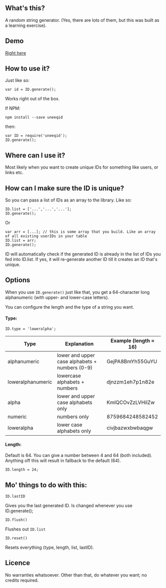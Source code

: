 ## What's this?

A random string generator. (Yes, there are lots of them, but this was built as a learning exercise).

## Demo

[Right here][0]

## How to use it?

Just like so:

```
var id = ID.generate();
```

Works right out of the box. 

If NPM:

```
npm install --save uneeqid
```

then:

```
var ID = require('uneeqid');
ID.generate();
```

## Where can I use it?

Most likely when you want to create unique IDs for something like users, or links etc.

## How can I make sure the ID is unique?

So you can pass a list of IDs as an array to the library. Like so:

```
ID.list = ['...','...','...'];
ID.generate();
```

Or

```
var arr = [...]; // this is some array that you build. Like an array of all existing userIDs in your table
ID.list = arr;
ID.generate();
```

ID will automatically check if the generated ID is already in the list of IDs you fed into ID.list. If yes, it will re-generate another ID till it creates an ID that's unique.

## Options

When you use `ID.generate()` just like that, you get a 64-character long alphanumeric (with upper- and lower-case letters).

You can configure the length and the type of a string you want.

#### Type:

```
ID.type = 'loweralpha';
```

| Type | Explanation | Example (length = 16) |
| ---- | ----------- | --------------------- |
| alphanumeric | lower and upper case alphabets + numbers (0-9) | GejPA8BmYh55GuYU |
| loweralphanumeric | lowercase alphabets + numbers | djnzzm1eh7p1n82e |
| alpha | lower and upper case alphabets only | KmIQCOvZzLVHiIZw |
| numeric | numbers only | 8759684248582452 |
| loweralpha | lower case alphabets only | civjbazwxbwbaqgw |

#### Length:

Default is 64. You can give a number between 4 and 64 (both included). Anything off this will result in fallback to the default (64).

```
ID.length = 24;
```

## Mo' things to do with this:

```
ID.lastID
```
Gives you the last generated ID. Is changed whenever you use ID.generate();

```
ID.flush()
```
Flushes out `ID.list`

```
ID.reset()
```
Resets everything (type, length, list, lastID).

## Licence

No warranties whatsoever. Other than that, do whatever you want; no credits required.

[0]:http://druchan.com/gen_id
